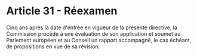 # Article 31 - Réexamen


Cinq ans après la date d'entrée en vigueur de la présente directive, la Commission procède à une évaluation de son application et soumet au Parlement européen et au Conseil un rapport accompagné, le cas échéant, de propositions en vue de sa révision.
